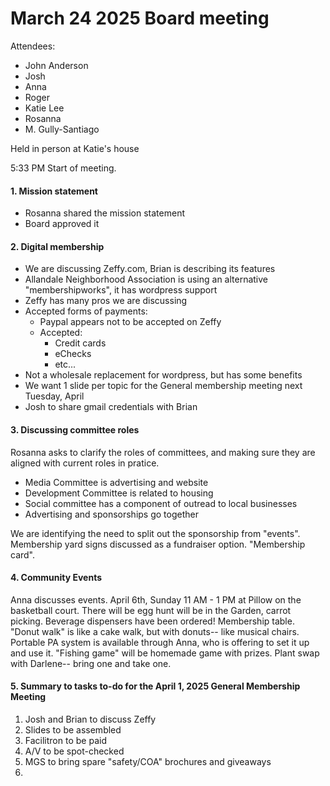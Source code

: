 # March 24 2025 Board meeting

Attendees:
- John Anderson
- Josh
- Anna
- Roger
- Katie Lee
- Rosanna
- M. Gully-Santiago  


Held in person at Katie's house

5:33 PM Start of meeting.  

#### 1. Mission statement

- Rosanna shared the mission statement
- Board approved it

#### 2. Digital membership 

- We are discussing Zeffy.com, Brian is describing its features
- Allandale Neighborhood Association is using an alternative "membershipworks", it has wordpress support
- Zeffy has many pros we are discussing
- Accepted forms of payments:
    - Paypal appears not to be accepted on Zeffy
    - Accepted:
        - Credit cards
        - eChecks
        - etc...
- Not a wholesale replacement for wordpress, but has some benefits
- We want 1 slide per topic for the General membership meeting next Tuesday, April 
- Josh to share gmail credentials with Brian


#### 3. Discussing committee roles
Rosanna asks to clarify the roles of committees, and making sure they are aligned with current roles in pratice.
- Media Committee is advertising and website
- Development Committee is related to housing
- Social committee has a component of outread to local businesses
- Advertising and sponsorships go together

We are identifying the need to split out the sponsorship from "events".
Membership yard signs discussed as a fundraiser option.  "Membership card". 

#### 4. Community Events
Anna discusses events.  April 6th, Sunday 11 AM - 1 PM at Pillow on the basketball court.  There will be egg hunt will be in the Garden, carrot picking.  Beverage dispensers have been ordered! Membership table.  "Donut walk" is like a cake walk, but with donuts-- like musical chairs.  Portable PA system is available through Anna, who is offering to set it up and use it.  "Fishing game" will be homemade game with prizes.  Plant swap with Darlene-- bring one and take one.  
    


#### 5. Summary to tasks to-do for the April 1, 2025 General Membership Meeting

1. Josh and Brian to discuss Zeffy
2. Slides to be assembled
3. Facilitron to be paid
4. A/V to be spot-checked
5. MGS to bring spare "safety/COA" brochures and giveaways
6. 